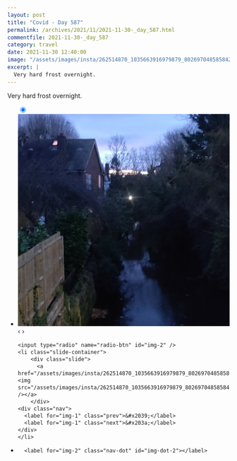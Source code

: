 ```yaml
---
layout: post
title: "Covid - Day 587"
permalink: /archives/2021/11/2021-11-30-_day_587.html
commentfile: 2021-11-30-_day_587
category: travel
date: 2021-11-30 12:40:00
image: "/assets/images/insta/262514870_1035663916979879_8026970485858428464_n_17913074912302964.jpg"
excerpt: |
  Very hard frost overnight.
---
```


Very hard frost overnight.

<ul class="slides">
    <input type="radio" name="radio-btn" id="img-1" checked="checked" />
    <li class="slide-container">
        <div class="slide">
          <a href="/assets/images/insta/262120017_203592285265815_7363789867384612384_n_17891632229419645.jpg"><img src="/assets/images/insta/262120017_203592285265815_7363789867384612384_n_17891632229419645.jpg" /></a>
        </div>
    <div class="nav">
      <label for="img-2" class="prev">&#x2039;</label>
      <label for="img-2" class="next">&#x203a;</label>
    </div>
    </li>
    
    <input type="radio" name="radio-btn" id="img-2" />
    <li class="slide-container">
        <div class="slide">
          <a href="/assets/images/insta/262514870_1035663916979879_8026970485858428464_n_17913074912302964.jpg"><img src="/assets/images/insta/262514870_1035663916979879_8026970485858428464_n_17913074912302964.jpg" /></a>
        </div>
    <div class="nav">
      <label for="img-1" class="prev">&#x2039;</label>
      <label for="img-1" class="next">&#x203a;</label>
    </div>
    </li>
			
<li class="nav-dots">
      <label for="img-1" class="nav-dot" id="img-dot-1"></label>

      <label for="img-2" class="nav-dot" id="img-dot-2"></label>

</li>
</ul>
